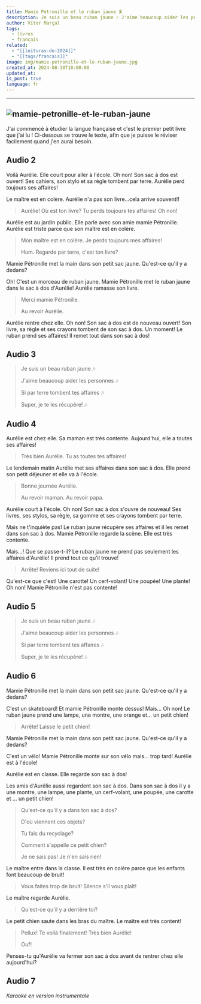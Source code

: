 ```yaml
---
title: Mamie Pétronille et le ruban jaune 🎗️
description: Je suis un beau ruban jaune 🎶 J'aime beaucoup aider les personnes 🎶 Si par terre tombent tes affaires 🎶 Super, je te les récupère!
author: Vítor Marçal
tags:
  - livros
  - francais
related:
  - "[[leituras-de-2024]]"
  - "[[tags/francais]]"
image: img/mamie-petronille-et-le-ruban-jaune.jpg
created_at: 2024-08-30T10:00:00
updated_at: 
is_post: true
language: fr
---
```

----

![mamie-petronille-et-le-ruban-jaune](/img/mamie-petronille-et-le-ruban-jaune.jpg)
----

J'ai commencé à étudier la langue française et c'est le premier petit livre que j'ai lu ! Ci-dessous se trouve le texte, afin que je puisse le réviser facilement quand j'en aurai besoin.
## Audio 2

Voilà Aurélie. Elle court pour aller à l'école. Oh non! Son sac à dos est ouvert! Ses cahiers, son stylo et sa règle tombent par terre. Aurélie perd toujours ses affaires!

Le maître est en colère. Aurélie n'a pas son livre...cela arrive souvent!!

 > Aurélie! Où est ton livre? Tu perds toujours tes affaires!
 > Oh non!

Aurélie est au jardin public. Elle parle avec son amie mamie Pétronille. Aurélie est triste parce que son maître est en colère.

> Mon maître est en colère. Je perds toujours mes affaires!
> 
> Hum. Regarde par terre, c'est ton livre?

Mamie Pétronille met la main dans son petit sac jaune. Qu'est-ce qu'il y a dedans?

Oh! C'est un morceau de ruban jaune. Mamie Pétronille met le ruban jaune dans le sac à dos d'Aurélie! Aurélie ramasse son livre.

> Merci mamie Pétronille.
> 
> Au revoir Aurélie.

Aurélie rentre chez elle. Oh non! Son sac à dos est de nouveau ouvert! Son livre, sa règle et ses crayons tombent de son sac à dos. Un moment! Le ruban prend ses affaires! Il remet tout dans son sac à dos!
## Audio 3

> Je suis un beau ruban jaune 🎶
> 
> J'aime beaucoup aider les personnes 🎶
> 
> Si par terre tombent tes affaires 🎶
> 
 > Super, je te les récupère! 🎶
## Audio 4

Aurélie est chez elle. Sa maman est très contente. Aujourd'hui, elle a toutes ses affaires! 

> Très bien Aurélie. Tu as toutes tes affaires!

Le lendemain matin Aurélie met ses affaires dans son sac à dos. Elle prend son petit déjeuner et elle va à l'école.

> Bonne journée Aurélie.
> 
> Au revoir maman. Au revoir papa.

Aurélie court à l'école. Oh non! Son sac à dos s'ouvre de nouveau! Ses livres, ses stylos, sa règle, sa gomme et ses crayons tombent par terre.

Mais ne t'inquiète pas! Le ruban jaune récupère ses affaires et il les remet dans son sac à dos. Mamie Pétronille regarde la scène. Elle est très contente.

Mais...! Que se passe-t-il? Le ruban jaune ne prend pas seulement les affaires d'Aurélie! Il prend tout ce qu'il trouve!

> Arrête! Reviens ici tout de suite!

Qu'est-ce que c'est! Une carotte! Un cerf-volant! Une poupée! Une plante! Oh non! Mamie Pétronille n'est pas contente!
## Audio 5

> Je suis un beau ruban jaune  🎶
> 
> J'aime beaucoup aider les personnes  🎶
> 
> Si par terre tombent tes affaires 🎶
> 
 > Super, je te les récupère! 🎶
## Audio 6

Mamie Pétronille met la main dans son petit sac jaune. Qu'est-ce qu'il y a dedans?

C'est un skateboard! Et mamie Pétronille monte dessus!  Mais... Oh non! Le ruban jaune prend une lampe, une montre, une orange et... un petit chien!

> Arrête! Laisse le petit chien! 

Mamie Pétronille met la main dans son petit sac jaune. Qu'est-ce qu'il y a dedans?

C'est un vélo! Mamie Pétronille monte sur son vélo mais... trop tard! Aurélie est à l'école!

Aurélie est en classe. Elle regarde son sac à dos!

Les amis d'Aurélie aussi regardent son sac à dos. Dans son sac à dos il y a une montre, une lampe,  une plante, un cerf-volant, une poupée, une carotte et ... un petit chien!

> Qu'est-ce qu'il y a dans ton sac à dos?
> 
> D'où viennent ces objets?
> 
> Tu fais du recyclage?
> 
> Comment s'appelle ce petit chien?
> 
> Je ne sais pas! Je n'en sais rien!

Le maître entre dans la classe. Il est très en colère parce que les enfants font beaucoup de bruit!

> Vous faites trop de bruit! Silence s'il  vous plaît! 

Le maître regarde Aurélie.

> Qu'est-ce qu'il y a derrière toi?

Le petit chien saute dans les bras du maître. Le maître est très content!

> Pollux! Te voilà finalement! Très bien Aurélie!
> 
> Ouf!

Penses-tu qu'Aurélie va fermer son sac à dos avant de rentrer chez  elle aujourd'hui?
## Audio 7

*Karaoké en version instrumentale*